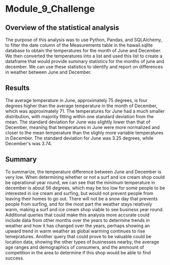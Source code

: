 # Module_9_Challenge

## Overview of the statistical analysis

The purpose of this analysis was to use Python, Pandas, and SQLAlchemy, to filter the date column of the Measurements table in the hawaii.sqlite database to obtain the temperatures for the month of June and December. We then converted the temperatures into a list and used this list to create a dataframe that would provide summary statistics for the months of june and december. We can use these statistics to identify and report on differences in weather between June and December.


## Results

The average temperature in June, approximately 75 degrees, is four degrees higher than the  average temperature in the month of December, which was approximately 71. The temperatures for June had a much smaller distribution, with majority fitting within one standard deviation from the mean. The standard deviation for June was slightly lower than that of December, meaning that temperatures in June were more normalized and closer to the mean temperature than the slighly more variable temperatures in December. The standard deviation for June was 3.25 degrees, while December's was 3.74. 

## Summary

To summarize, the temperature difference between June and December is very low. When determining whether or not a surf and ice cream shop could be operational year round, we can see that the minimum temperature in december is about 56 degrees, which may be too low for some people to be interested in ice cream and surfing, but would not prevent people from leaving their homes to go out. There will not be a snow day that prevents people from surfing, and for the most part the weather stays relatively warm, making a surf and ice cream shop viable to see business year round. Additional queries that could make this analysis more accurate could include data from other months over the years to determine trends in weather and how it has changed over the years, perhaps showing an upward trend in warm weather as global warming continues to rise temepratures. Another query that could prove to be valuable could be location data, showing the other types of businesses nearby, the average age ranges and demographics of consumers, and the ammount of competition in the area to determine if this shop would be able to find success. 
